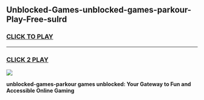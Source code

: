 
## Unblocked-Games-unblocked-games-parkour-Play-Free-sulrd
<h3>
<a href="https://premium76.site?title=unblocked-games-parkour&ref=10A">CLICK TO PLAY</a></h3>
<hr>

<h3>
<a href="https://premium76.site?title=unblocked-games-parkour&ref=10A">CLICK 2 PLAY</a>
  
</h3>

<a href="https://premium76.site?title=unblocked-games-parkour&ref=10A"><img src="https://clearcache.store/games.png"></a>


**unblocked-games-parkour games unblocked: Your Gateway to Fun and Accessible Online Gaming**
